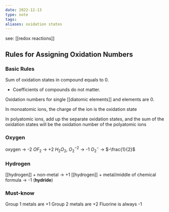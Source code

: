 ```yaml
---
date: 2022-12-13
type: note
tags:
aliases: oxidation states
---
```


see: [[redox reactions]]

## Rules for Assigning Oxidation Numbers

### Basic Rules
Sum of oxidation states in compound equals to 0.
- Coefficients of compounds do not matter.

Oxidation numbers for single [[diatomic elements]] and elements are 0.

In monoatomic ions, the charge of the ion is the oxidation state

In polyatomic ions, add up the separate oxidation states, and the sum of the oxidation states will be the oxidation number of the polyatomic ions

### Oxygen
oxygen $\rightarrow$ -2
$OF_{2}$ $\rightarrow$ +2
$H_{2}O_{2}$, $O_{2}^{-2}$ $\rightarrow$ -1
$O_{2}^{-}$ $\rightarrow$ $-\frac{1}{2}$

### Hydrogen
[[hydrogen]] + non-metal $\rightarrow$ +1
[[hydrogen]] + metal/middle of chemical formula $\rightarrow$ -1 (**hydride**)

### Must-know
Group 1 metals are +1
Group 2 metals are +2
Fluorine is always -1
